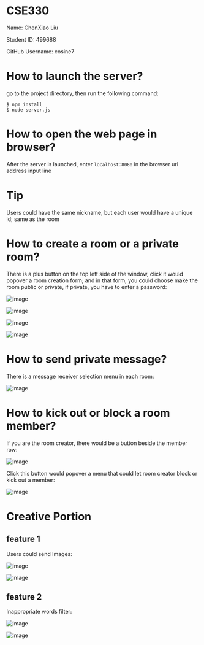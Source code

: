 # CSE330

Name: ChenXiao Liu

Student ID: 499688

GitHub Username: cosine7

# How to launch the server?

go to the project directory, then run the following command:

```console
$ npm install
$ node server.js
```

# How to open the web page in browser?

After the server is launched, enter `localhost:8080` in the browser url address input line

# Tip

Users could have the same nickname, but each user would have a unique id; same as the room

# How to create a room or a private room?

There is a plus button on the top left side of the window, click it would popover a room creation form; and in that form, you could choose make the room public or private, if private, you have to enter a password:

![image](./screenshots/createRoomButton.png)

![image](./screenshots/roomCreationForm.png)

![image](./screenshots/roomCreationOption.png)

![image](./screenshots/privateRoomCreation.png)

# How to send private message?

There is a message receiver selection menu in each room:

![image](./screenshots/privateMessageSelector.png)

# How to kick out or block a room member?

If you are the room creator, there would be a button beside the member row:

![image](./screenshots/memberList.png)

Click this button would popover a menu that could let room creator block or kick out a member:

![image](./screenshots/menu.png)

# Creative Portion

## feature 1

Users could send Images:

![image](./screenshots/imageInput.png)

![image](./screenshots/image.png)

## feature 2

 Inappropriate words filter:

![image](./screenshots/foulLanguage.png)

![image](./screenshots/filter.png)
